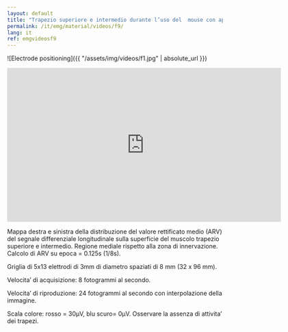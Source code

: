 ```yaml
---
layout: default
title: "Trapezio superiore e intermedio durante l’uso del  mouse con appoggio degli avambracci sul tavolo."
permalink: /it/emg/material/videos/f9/
lang: it
ref: emgvideosf9
---
```


![Electrode positioning]({{ "/assets/img/videos/f1.jpg" | absolute_url }})

<iframe width="640" height="360" src="https://www.youtube.com/embed/BVulWaCSQEk?rel=0&loop=1&modestbranding=1&playlist=BVulWaCSQEk" frameborder="0" gesture="media" allow="encrypted-media" allowfullscreen></iframe>

Mappa destra e sinistra della distribuzione del valore rettificato medio (ARV) del segnale differenziale longitudinale sulla superficie del muscolo trapezio superiore e intermedio. Regione mediale rispetto alla zona di innervazione. Calcolo di ARV su epoca = 0.125s (1/8s). 

Griglia di 5x13 elettrodi di 3mm di diametro spaziati di 8 mm (32 x 96 mm).

Velocita’ di acquisizione: 8 fotogrammi al secondo.

Velocita’ di riproduzione: 24 fotogrammi al secondo con interpolazione della immagine.

Scala colore: rosso = 30µV,  blu scuro= 0µV.   Osservare la assenza di attivita’ dei trapezi.
